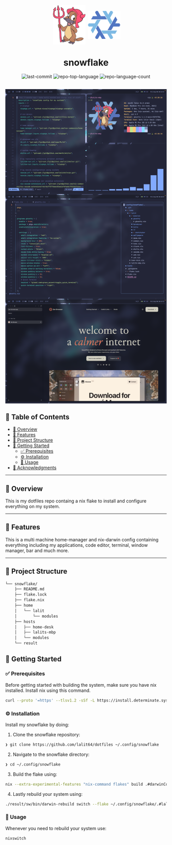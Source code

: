 <div align="center">
<img align="center" >
    <img src="https://github.com/lanjoni/snowflake/raw/main/img/darwin.png" align="center" width="20%">
</img>
<img align="center">
    <img src="https://github.com/lanjoni/snowflake/raw/main/img/nix.png" align="center" width="20%">
</img>
</div>
<p align="center"><h1 align="center">snowflake</h1></p>
<p align="center">
	<img src="https://img.shields.io/github/last-commit/lalit64/dotfiles?style=for-the-badge&logo=git&logoColor=white&color=5a76bd" alt="last-commit">
	<img src="https://img.shields.io/github/languages/top/lalit64/dotfiles?style=for-the-badge&color=5a76bd" alt="repo-top-language">
	<img src="https://img.shields.io/github/languages/count/lalit64/dotfiles?style=for-the-badge&color=5a76bd" alt="repo-language-count">
</p>
<br>

<img src="./screenshots/terminal.png" align="center">

<img src="./screenshots/neovim.png" align="center">

<img src="./screenshots/zen.png" align="center">


## 🔗 Table of Contents

- [📍 Overview](#-overview)
- [👾 Features](#-features)
- [📁 Project Structure](#-project-structure)
- [🚀 Getting Started](#-getting-started)
  - [✅ Prerequisites](#-prerequisites)
  - [⚙️ Installation](#-installation)
  - [🤖 Usage](#-usage)
- [🙌 Acknowledgments](#-acknowledgments)

---

## 📍 Overview

This is my dotfiles repo containg a nix flake to install and configure everything on my system.

---

## 👾 Features

This is a multi machine home-manager and nix-darwin config containing everything including my applications, code editor, terminal, window manager, bar and much more.

---

## 📁 Project Structure

```sh
└── snowflake/
    ├── README.md
    ├── flake.lock
    ├── flake.nix
    ├── home
    │   └── lalit
    │       └── modules
    ├── hosts
    │   ├── home-desk
    │   ├── lalits-mbp
    │   └── modules
    └── result
```

## 🚀 Getting Started

### ✅ Prerequisites

Before getting started with building the system, make sure you have nix installed. Install nix using this command.

```sh
curl --proto '=https' --tlsv1.2 -sSf -L https://install.determinate.systems/nix | sh -s -- install
```

### ⚙️ Installation

Install my snowflake by doing:

1. Clone the snowflake repository:

```sh
❯ git clone https://github.com/lalit64/dotfiles ~/.config/snowflake
```

2. Navigate to the snowflake directory:

```sh
❯ cd ~/.config/snowflake
```

3. Build the flake using:

```sh
nix --extra-experimental-features "nix-command flakes" build .#darwinConfigurations.lalits-mbp.system
```

4. Lastly rebuild your system using:

```sh
./result/sw/bin/darwin-rebuild switch --flake ~/.config/snowflake/.#lalits-mbp
```

### 🤖 Usage

Whenever you need to rebuild your system use:

```sh
nixswitch
```

